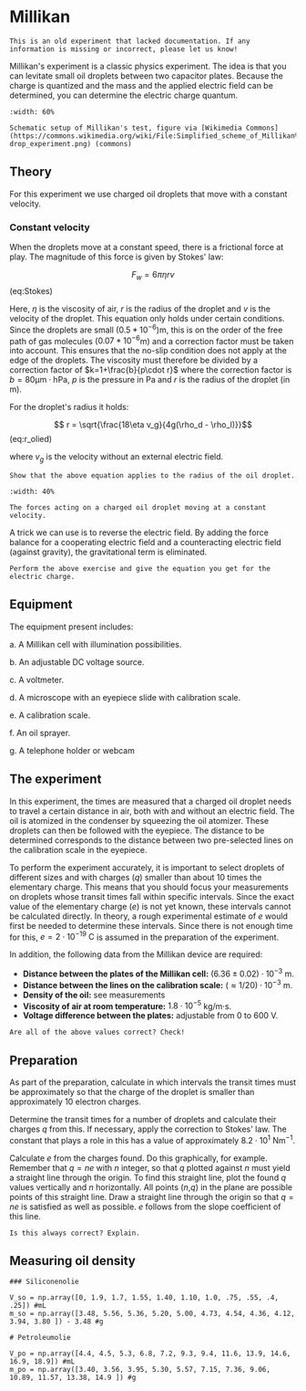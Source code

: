 # Millikan

```{note}
This is an old experiment that lacked documentation. If any information is missing or incorrect, please let us know!
```

Millikan's experiment is a classic physics experiment. The idea is that you can levitate small oil droplets between two capacitor plates. Because the charge is quantized and the mass and the applied electric field can be determined, you can determine the electric charge quantum.

```{figure} figures/Millikan/Scheme.png
:width: 60%

Schematic setup of Millikan's test, figure via [Wikimedia Commons](https://commons.wikimedia.org/wiki/File:Simplified_scheme_of_Millikan%E2%80%99s_oil-drop_experiment.png) (commons)
```

## Theory
For this experiment we use charged oil droplets that move with a constant velocity.

### Constant velocity
When the droplets move at a constant speed, there is a frictional force at play. The magnitude of this force is given by Stokes' law:

$$F_w=6\pi\eta rv$$ (eq:Stokes) 

Here, $\eta$ is the viscosity of air, $r$ is the radius of the droplet and $v$ is the velocity of the droplet. This equation only holds under certain conditions. Since the droplets are small ($0.5*10^{-6}$)m, this is on the order of the free path of gas molecules ($0.07*10^{-6}$m) and a correction factor must be taken into account. This ensures that the no-slip condition does not apply at the edge of the droplets. The viscosity must therefore be divided by a correction factor of $k=1+\frac{b}{p\cdot r}$ where the correction factor is $b=80 \textrm{μm} \cdot \textrm{hPa}$, $p$ is the pressure in Pa and $r$ is the radius of the droplet (in m).


For the droplet's radius it holds: 

$$ r = \sqrt{\frac{18\eta v_g}{4g(\rho_d - \rho_l)}}$$ (eq:r_olied)

where $v_g$ is the velocity without an external electric field.

```{exercise}
Show that the above equation applies to the radius of the oil droplet.
```

```{figure} Figures/Millikan/Mill_forces.png
:width: 40%

The forces acting on a charged oil droplet moving at a constant velocity.
```

A trick we can use is to reverse the electric field. By adding the force balance for a cooperating electric field and a counteracting electric field (against gravity), the gravitational term is eliminated.

``` {exercise}
Perform the above exercise and give the equation you get for the electric charge.
```

## Equipment
The equipment present includes:

a. A Millikan cell with illumination possibilities.

b. An adjustable DC voltage source.

c. A voltmeter.

d. A microscope with an eyepiece slide with calibration scale.

e. A calibration scale.

f. An oil sprayer.

g. A telephone holder or webcam

## The experiment
In this experiment, the times are measured that a charged oil droplet needs to travel a certain distance in air, both with and without an electric field. The oil is atomized in the condenser by squeezing the oil atomizer. These droplets can then be followed with the eyepiece. The distance to be determined corresponds to the distance between two pre-selected lines on the calibration scale in the eyepiece.

To perform the experiment accurately, it is important to select droplets of different sizes and with charges ($q$) smaller than about 10 times the elementary charge. This means that you should focus your measurements on droplets whose transit times fall within specific intervals. Since the exact value of the elementary charge ($e$) is not yet known, these intervals cannot be calculated directly. In theory, a rough experimental estimate of $e$ would first be needed to determine these intervals. Since there is not enough time for this, $e = 2 \cdot 10^{-19}\mathrm{~C}$ is assumed in the preparation of the experiment.

In addition, the following data from the Millikan device are required:

- **Distance between the plates of the Millikan cell:** $(6.36 \pm 0.02) \cdot 10^{-3}$ m.
- **Distance between the lines on the calibration scale:** $(\approx 1/20) \cdot 10^{-3}$ m.
- **Density of the oil:** see measurements
- **Viscosity of air at room temperature:** $1.8 \cdot 10^{-5}$ kg/m·s.
- **Voltage difference between the plates:** adjustable from 0 to 600 V.

```{exercise}
Are all of the above values correct? Check!
```

## Preparation
As part of the preparation, calculate in which intervals the transit times must be approximately so that the charge of the droplet is smaller than approximately 10 electron charges.

Determine the transit times for a number of droplets and calculate their charges $q$ from this. If necessary, apply the correction to Stokes' law. The constant that plays a role in this has a value of approximately $8.2\cdot10^1$ Nm$^{-1}$.

Calculate $e$ from the charges found. Do this graphically, for example.
Remember that $q = ne$ with $n$ integer, so that $q$ plotted against $n$ must yield a straight line through the origin. To find this straight line, plot the found $q$ values ​​vertically and $n$ horizontally. All points ($n$,$q$) in the plane are possible points of this straight line. Draw a straight line through the origin so that $q = ne$ is satisfied as well as possible. $e$ follows from the slope coefficient of this line.

```{exercise}
Is this always correct? Explain.
```

## Measuring oil density

```{code} Python
### Siliconenolie

V_so = np.array([0, 1.9, 1.7, 1.55, 1.40, 1.10, 1.0, .75, .55, .4, .25]) #mL
m_so = np.array([3.48, 5.56, 5.36, 5.20, 5.00, 4.73, 4.54, 4.36, 4.12, 3.94, 3.80 ]) - 3.48 #g

# Petroleumolie

V_po = np.array([4.4, 4.5, 5.3, 6.8, 7.2, 9.3, 9.4, 11.6, 13.9, 14.6, 16.9, 18.9]) #mL
m_po = np.array([3.40, 3.56, 3.95, 5.30, 5.57, 7.15, 7.36, 9.06, 10.89, 11.57, 13.38, 14.9 ]) #g
```
